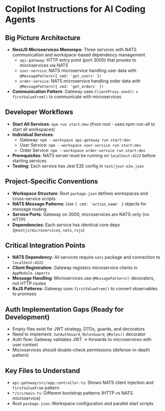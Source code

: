# Copilot Instructions for AI Coding Agents

## Big Picture Architecture
- **NestJS Microservices Monorepo**: Three services with NATS communication and workspace-based dependency management
  - `api-gateway`: HTTP entry point (port 3000) that proxies to microservices via NATS
  - `user-service`: NATS microservice handling user data with `@MessagePattern({ cmd: 'get_users' })`
  - `order-service`: NATS microservice handling order data with `@MessagePattern({ cmd: 'get_orders' })`
- **Communication Pattern**: Gateway uses `ClientProxy.send()` + `firstValueFrom()` to communicate with microservices

## Developer Workflows
- **Start All Services**: `npm run start:dev` (from root - uses npm-run-all to start all workspaces)
- **Individual Services**:
  - Gateway: `npm --workspace api-gateway run start:dev`
  - User Service: `npm --workspace user-service run start:dev`
  - Order Service: `npm --workspace order-service run start:dev`
- **Prerequisites**: NATS server must be running on `localhost:4222` before starting services
- **Testing**: Each service has Jest E2E config in `test/jest-e2e.json`

## Project-Specific Conventions
- **Workspace Structure**: Root `package.json` defines workspaces and cross-service scripts
- **NATS Message Patterns**: Use `{ cmd: 'action_name' }` objects for message routing
- **Service Ports**: Gateway on 3000, microservices are NATS-only (no HTTP)
- **Dependencies**: Each service has identical core deps (`@nestjs/microservices`, `nats`, `rxjs`)

## Critical Integration Points
- **NATS Dependency**: All services require `nats` package and connection to `localhost:4222`
- **Client Registration**: Gateway registers microservice clients in `AppModule.imports`
- **Message Handling**: Microservices use `@MessagePattern()` decorators, not HTTP routes
- **RxJS Patterns**: Gateway uses `firstValueFrom()` to convert observables to promises

## Auth Implementation Gaps (Ready for Development)
- Empty files exist for JWT strategy, DTOs, guards, and decorators
- Need to implement: `JwtAuthGuard`, `RolesGuard`, `@Roles()` decorator
- Auth flow: Gateway validates JWT → forwards to microservices with user context
- Microservices should double-check permissions (defense-in-depth pattern)

## Key Files to Understand
- `api-gateway/src/app.controller.ts`: Shows NATS client injection and `firstValueFrom` pattern
- `*/src/main.ts`: Different bootstrap patterns (HTTP vs NATS microservice)
- Root `package.json`: Workspace configuration and parallel start scripts
